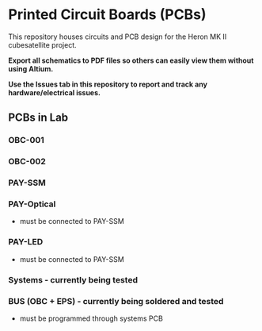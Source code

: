 # Printed Circuit Boards (PCBs)
This repository houses circuits and PCB design for the Heron MK II cubesatellite project.

**Export all schematics to PDF files so others can easily view them without using Altium.**

**Use the Issues tab in this repository to report and track any hardware/electrical issues.**


## PCBs in Lab

### OBC-001

### OBC-002

### PAY-SSM

### PAY-Optical
- must be connected to PAY-SSM

### PAY-LED
- must be connected to PAY-SSM

### Systems - currently being tested

### BUS (OBC + EPS) - currently being soldered and tested
- must be programmed through systems PCB
